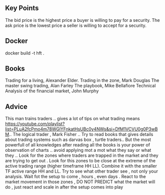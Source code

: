 ## Key Points
The bid price is the highest price a buyer is willing to pay for a security.
The ask price is the lowest price a seller is willing to accept for a security.


## Docker
docker build -t hft .


## Books
Trading for a living, Alexander Elder. Trading in the zone, Mark Douglas The master swing trading, Alan Farley The playbook, Mike Bellafiore Technical Analysis of the financial market, John Murphy 

## Advice
This man trains traders .. gives a lot of tips on what trading means
https://youtube.com/playlist?list=PLuA2fcPmo4m78WGlYFnkatHsUBc0y4NWs&si=DfM1VCVU0g0P3wBM.. The logical trader , Mark Fisher .. Try to read books that gives details about trading systems such as darvas box , turtle traders.. But the most powerfull of all knowledges after reading all the books is your power of observation of charts .. avoid applying mot a mot what they say or what they .. Look for the zones where traders are trapped in the market and they are trying to get out . Look for this zones to be close at the extreme of the active trading range (higher timeframe HH LL). Combine it with the smaller TF active range HH and LL. Try to see what other trader see , not only your analysis. Wait fot the setup to come , hours , even days .
React to the market movement in those zones ,
DO NOT PREDICT what the market will do , just react and scale in after the setup comes into play